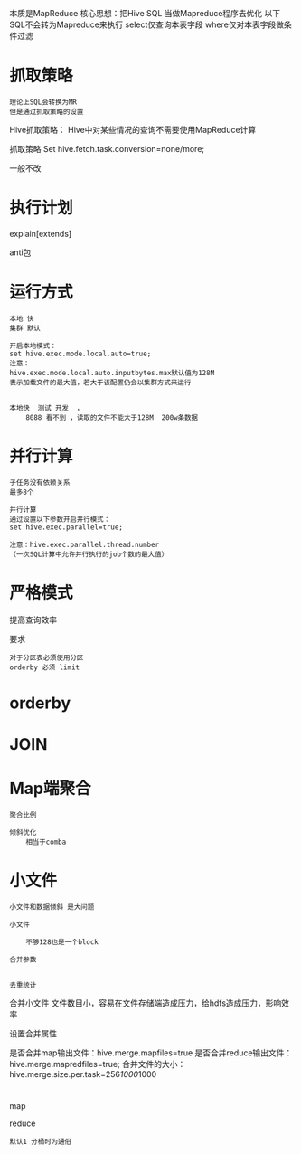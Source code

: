 

本质是MapReduce
核心思想：把Hive SQL 当做Mapreduce程序去优化
以下SQL不会转为Mapreduce来执行
select仅查询本表字段
where仅对本表字段做条件过滤



# 抓取策略

    理论上SQL会转换为MR
    但是通过抓取策略的设置 

Hive抓取策略：
Hive中对某些情况的查询不需要使用MapReduce计算

抓取策略 
Set hive.fetch.task.conversion=none/more;


一般不改
    
# 执行计划

explain[extends]

anti包 


# 运行方式
    
    本地 快
    集群 默认
    
    开启本地模式：
    set hive.exec.mode.local.auto=true;
    注意：
    hive.exec.mode.local.auto.inputbytes.max默认值为128M
    表示加载文件的最大值，若大于该配置仍会以集群方式来运行
    
    
    本地快  测试 开发  ，
        8088 看不到 ，读取的文件不能大于128M  200w条数据
        
# 并行计算

    子任务没有依赖关系
    最多8个
                    
    并行计算
    通过设置以下参数开启并行模式：
    set hive.exec.parallel=true;
    
    注意：hive.exec.parallel.thread.number
    （一次SQL计算中允许并行执行的job个数的最大值）


# 严格模式
提高查询效率

要求

    对于分区表必须使用分区
    orderby 必须 limit
    
    
# orderby


# JOIN


# Map端聚合

    聚合比例
    
    倾斜优化
        相当于comba
   
# 小文件

    小文件和数据倾斜 是大问题    
    
    小文件
    
        不够128也是一个block
    
    合并参数
    
    
    去重统计
    
 合并小文件
 文件数目小，容易在文件存储端造成压力，给hdfs造成压力，影响效率
 
 设置合并属性
 
 是否合并map输出文件：hive.merge.mapfiles=true
 是否合并reduce输出文件：hive.merge.mapredfiles=true;
 合并文件的大小：hive.merge.size.per.task=256*1000*1000
 
    
# 
map

    
   
reduce
 
    默认1 分桶时为通俗
    
    
    